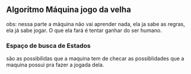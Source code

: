 ## Algoritmo Máquina jogo da velha

obs: nessa parte a máquina não vai aprender nada, ela ja sabe as regras, ela já sabe jogar. O que ela fará é tentar
ganhar do ser humano.

### Espaço de busca de Estados
são as possibilidas que a maquina tem de checar as possiblidades que a maquina possui pra fazer a jogada dela.



